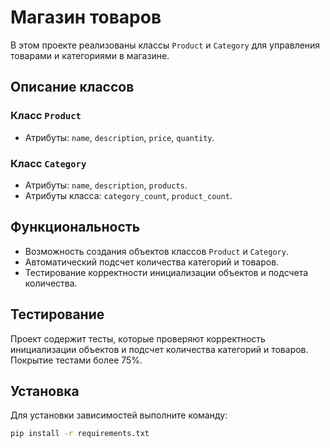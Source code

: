 # Магазин товаров

В этом проекте реализованы классы `Product` и `Category` для управления товарами и категориями в магазине.

## Описание классов

### Класс `Product`
- Атрибуты: `name`, `description`, `price`, `quantity`.

### Класс `Category`
- Атрибуты: `name`, `description`, `products`.
- Атрибуты класса: `category_count`, `product_count`.

## Функциональность

- Возможность создания объектов классов `Product` и `Category`.
- Автоматический подсчет количества категорий и товаров.
- Тестирование корректности инициализации объектов и подсчета количества.

## Тестирование

Проект содержит тесты, которые проверяют корректность инициализации объектов и подсчет количества категорий и товаров. Покрытие тестами более 75%.

## Установка

Для установки зависимостей выполните команду:
```bash
pip install -r requirements.txt

